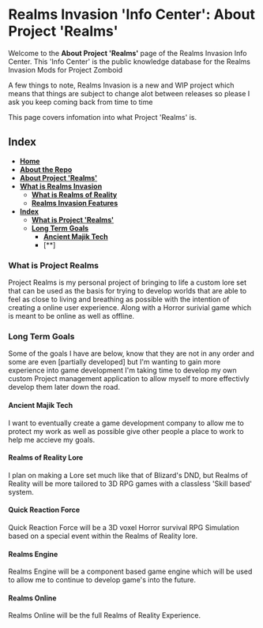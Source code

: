 # Realms Invasion 'Info Center': **About Project 'Realms'**

Welcome to the **About Project 'Realms'** page of the Realms Invasion Info Center. 
This 'Info Center' is the public knowledge database for the Realms Invasion Mods for Project Zomboid

A few things to note, 
Realms Invasion is a new and WIP project which means that things are subject to change alot between releases so please I ask you keep coming back from time to time

This page covers infomation into what Project 'Realms' is.

## **Index**
- [**Home**](https://github.com/FueledByOCHD/Realms-Invasion-Info-Center/blob/develop/README.md)
- [**About the Repo**](https://github.com/FueledByOCHD/Realms-Invasion-Info-Center/blob/develop/README.md#about-the-repo)
- [**About Project 'Realms'**](https://github.com/FueledByOCHD/Realms-Invasion-Info-Center/blob/develop/AboutProjectRealms.md)
- [**What is Realms Invasion**](https://github.com/FueledByOCHD/Realms-Invasion-Info-Center/blob/develop/README.md#what-is-realms-invasion)
    - [**What is Realms of Reality**](https://github.com/FueledByOCHD/Realms-Invasion-Info-Center/blob/develop/AboutRealmsOfReality.md)
    - [**Realms Invasion Features**](https://github.com/FueledByOCHD/Realms-Invasion-Info-Center/blob/develop/README.md#realms-invasion-features)
- [**Index**](https://github.com/FueledByOCHD/Realms-Invasion-Info-Center/blob/develop/AboutProjectRealms#index)
    - [**What is Project 'Realms'**](https://github.com/FueledByOCHD/Realms-Invasion-Info-Center/blob/develop/AboutProjectRealms#what-is-project-realms)
    - [**Long Term Goals**](https://github.com/FueledByOCHD/Realms-Invasion-Info-Center/blob/develop/AboutProjectRealms#long-term-goals)
        - [**Ancient Majik Tech**]()
        - [**]

### **What is Project Realms**

Project Realms is my personal project of bringing to life a custom lore set that can be used as the basis for trying to develop worlds that are able to feel as close to living and breathing as possible with the intention of creating a online user experience. Along with a Horror surivial game which is meant to be online as well as offline.

### **Long Term Goals**

Some of the goals I have are below, know that they are not in any order and some are even [partially developed] but I'm wanting to gain more experience into game development I'm taking time to develop my own custom Project management application to allow myself to more effectivly develop them later down the road.

#### **Ancient Majik Tech**

I want to eventually create a game development company to allow me to protect my work as well as possible give other people a place to work to help me accieve my goals.

#### **Realms of Reality Lore**

I plan on making a Lore set much like that of Blizard's DND, but Realms of Reality will be more tailored to 3D RPG games with a classless 'Skill based' system.

#### **Quick Reaction Force**

Quick Reaction Force will be a 3D voxel Horror survival RPG Simulation based on a special event within the Realms of Reality lore.

#### **Realms Engine**

Realms Engine will be a component based game engine which will be used to allow me to continue to develop game's into the future.

#### **Realms Online**

Realms Online will be the full Realms of Reality Experience.